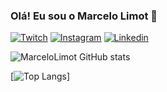 ### Olá! Eu sou o Marcelo Limot 🐍

[![Twitch](https://img.shields.io/badge/Twitch-9146FF?style=for-the-badge&logo=twitch&logoColor=white)](https://www.twitch.tv/marcelolimot)
[![Instagram](https://img.shields.io/badge/Instagram-E4405F?style=for-the-badge&logo=instagram&logoColor=white)](https://www.instagram.com/marcelo.limot)
[![Linkedin](https://img.shields.io/badge/LinkedIn-0077B5?style=for-the-badge&logo=linkedin&logoColor=white)](https://www.linkedin.com/in/marcelo-neto-dos-santos/)

![MarceloLimot GitHub stats](https://github-readme-stats.vercel.app/api?username=MarceloLimot&show_icons=true&theme=dark)

[![Top Langs](https://github-readme-stats.vercel.app/api/top-langs/?username=MarceloLimot&layout=compact&theme=dark)]
